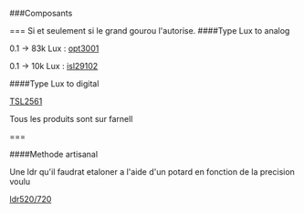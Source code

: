###Composants

===
Si et seulement si le grand gourou l'autorise.
####Type Lux to analog

0.1 -> 83k Lux : [opt3001](http://www.ti.com/lit/ds/symlink/opt3001.pdf)

0.1 -> 10k Lux : [isl29102](http://www.intersil.com/content/dam/Intersil/documents/isl2/isl29102.pdf)

####Type Lux to digital

[TSL2561](https://cdn-shop.adafruit.com/datasheets/TSL2561.pdf)

Tous les produits sont sur farnell

===

####Methode artisanal

Une ldr qu'il faudrat etaloner a l'aide d'un potard en fonction de la precision voulu

[ldr520/720](http://www.stquentin-radio.com/?page=categorie&cat=19&id=0&act=0&sous_cat1=350&sous_cat2=645&ar_cat=2&v=1)
